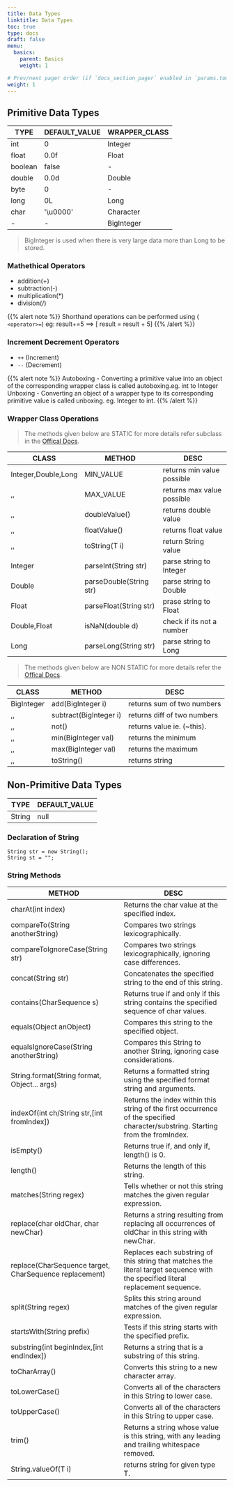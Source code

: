 ```yaml
---
title: Data Types
linktitle: Data Types
toc: true
type: docs
draft: false
menu:
  basics:
    parent: Basics
    weight: 1

# Prev/next pager order (if `docs_section_pager` enabled in `params.toml`)
weight: 1
---
```


## Primitive Data Types

TYPE| DEFAULT_VALUE| WRAPPER_CLASS|
----|--------------|--------------|
int | 0| Integer |
float | 0.0f| Float |
boolean | false| -|
double |	0.0d| Double|
byte  | 0| -|
long  | 	0L| Long|
char | '\u0000'| Character|
-| -|BigInteger

> BigInteger is used when there is very large data more than Long to be stored.



### Mathethical Operators 
-	addition(\+)
-	subtraction(\-)
-	multiplication(\*)
-	division(/)

{{% alert note %}}
Shorthand operations can be performed using ( `<operator>=`) eg: result+=5 ==> [ result = result + 5]
{{% /alert %}}

### Increment Decrement Operators
-	`++` (Increment)
-	`--` (Decrement)

{{% alert note %}}
Autoboxing - Converting a primitive value into an object of the corresponding wrapper class is called autoboxing.eg. int to Integer
<br>
Unboxing - Converting an object of a wrapper type to its corresponding primitive value is called unboxing. eg. Integer to int.
{{% /alert %}}

### Wrapper Class Operations

> The methods given below are STATIC for more details refer subclass in the [Offical Docs](https://docs.oracle.com/javase/8/docs/api/java/lang/Number.html).

CLASS | METHOD | DESC |
------|--------|------|
Integer,Double,Long | MIN_VALUE | returns min value possible|
	,,	|MAX_VALUE	|	returns max value possible| 
	,,	|doubleValue() | returns double value |
	,,	| floatValue() | returns float value |
	,,  | toString(T i)| return String value|
Integer	| parseInt(String str)| parse string to Integer |
 Double | parseDouble(String str)| parse string to Double|
 Float  | parseFloat(String str) | prase string to Float |
 Double,Float	|isNaN(double d)| check if its not a number
Long    | parseLong(String str)| parse string to Long |


> The methods given below are NON STATIC for more details refer the [Offical Docs](https://docs.oracle.com/javase/8/docs/api/java/math/BigInteger.html).

CLASS | METHOD | DESC |
------|--------|------|
BigInteger| add(BigInteger i) | returns sum of two numbers|
	,,	|subtract(BigInteger i)| returns diff of two numbers|
	,,	| not() |returns value ie. (~this).|
	,,	|min(BigInteger val) |returns the minimum|
	,,	|max(BigInteger val) |returns the maximum|
	,,	|toString() | returns string


## Non-Primitive Data Types

TYPE| DEFAULT_VALUE|
----|--------------|
String | null|

### Declaration of String
```
String str = new String();
String st = "";

```

### String Methods
METHOD |DESC |
-------|-----|
charAt(int index)|Returns the char value at the specified index.|
compareTo(String anotherString)|Compares two strings lexicographically.|
compareToIgnoreCase(String str)|Compares two strings lexicographically, ignoring case differences.|
concat(String str)|Concatenates the specified string to the end of this string.
contains(CharSequence s)|Returns true if and only if this string contains the specified sequence of char values.|
equals(Object anObject)|Compares this string to the specified object.|
equalsIgnoreCase(String anotherString)|Compares this String to another String, ignoring case considerations.|
String.format(String format, Object... args)|Returns a formatted string using the specified format string and arguments.|
indexOf(int ch/String str,[int fromIndex])|Returns the index within this string of the first occurrence of the specified character/substring. Starting from the fromIndex.|
isEmpty()|Returns true if, and only if, length() is 0.|
length()|Returns the length of this string.|
matches(String regex)|Tells whether or not this string matches the given regular expression.|
replace(char oldChar, char newChar)|Returns a string resulting from replacing all occurrences of oldChar in this string with newChar.|
replace(CharSequence target, CharSequence replacement) | Replaces each substring of this string that matches the literal target sequence with the specified literal replacement sequence.|
split(String regex)|Splits this string around matches of the given regular expression.|
startsWith(String prefix)|Tests if this string starts with the specified prefix.|
substring(int beginIndex,[int endIndex]) | Returns a string that is a substring of this string.|
toCharArray()|Converts this string to a new character array.|
toLowerCase()|Converts all of the characters in this String to lower case.|
toUpperCase() |Converts all of the characters in this String to upper case.|
trim()|Returns a string whose value is this string, with any leading and trailing whitespace removed.|
String.valueOf(T i)| returns string for given type T.|